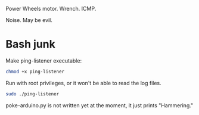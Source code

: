 Power Wheels motor. Wrench. ICMP.

Noise. May be evil.

# Bash junk

Make ping-listener executable:

```sh
chmod +x ping-listener
```

Run with root privileges, or it won't be able to read the log files.

```sh
sudo ./ping-listener
```

poke-arduino.py is not written yet at the moment, it just prints "Hammering."
